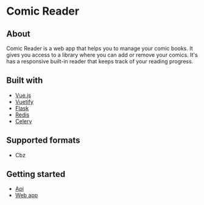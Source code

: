 # Comic Reader

## About

Comic Reader is a web app that helps you to manage your comic books. It gives you access to a library where you can add or remove your comics. It's has a responsive built-in reader that keeps track of your reading progress.

## Built with

- [Vue.js](https://vuejs.org/)
- [Vuetify](https://vuetifyjs.com/)
- [Flask](https://flask.palletsprojects.com/en/2.0.x/)
- [Redis](https://redis.io/)
- [Celery](https://docs.celeryproject.org/en/stable/)

## Supported formats

- Cbz

## Getting started

- [Api]()
- [Web app]()

